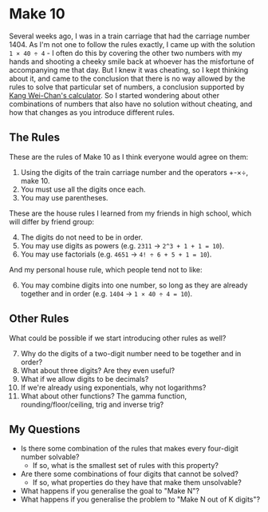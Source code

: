 # Make 10

Several weeks ago, I was in a train carriage that had the carriage number 1404. As I'm not one to follow the rules exactly, I came up with the solution `1 × 40 ÷ 4` - I often do this by covering the other two numbers with my hands and shooting a cheeky smile back at whoever has the misfortune of accompanying me that day. But I knew it was cheating, so I kept thinking about it, and came to the conclusion that there is no way allowed by the rules to solve that particular set of numbers, a conclusion supported by [Kang Wei-Chan's calculator](https://www.kangweichan.com/make-10). So I started wondering about other combinations of numbers that also have no solution without cheating, and how that changes as you introduce different rules.

## The Rules

These are the rules of Make 10 as I think everyone would agree on them:

1. Using the digits of the train carriage number and the operators +-×÷, make 10.
2. You must use all the digits once each.
3. You may use parentheses.

These are the house rules I learned from my friends in high school, which will differ by friend group:

4. The digits do not need to be in order.
5. You may use digits as powers (e.g. `2311` → `2^3 + 1 + 1 = 10`).
6. You may use factorials (e.g. `4651` → `4! ÷ 6 + 5 + 1 = 10`).

And my personal house rule, which people tend not to like:

6. You may combine digits into one number, so long as they are already together and in order (e.g. `1404` → `1 × 40 ÷ 4 = 10`).

## Other Rules

What could be possible if we start introducing other rules as well?

7. Why do the digits of a two-digit number need to be together and in order?
8. What about three digits? Are they even useful?
9. What if we allow digits to be decimals?
10. If we're already using exponentials, why not logarithms?
11. What about other functions? The gamma function, rounding/floor/ceiling, trig and inverse trig?

## My Questions

- Is there some combination of the rules that makes every four-digit number solvable?
  - If so, what is the smallest set of rules with this property?
- Are there some combinations of four digits that cannot be solved?
  - If so, what properties do they have that make them unsolvable?
- What happens if you generalise the goal to "Make N"?
- What happens if you generalise the problem to "Make N out of K digits"?
